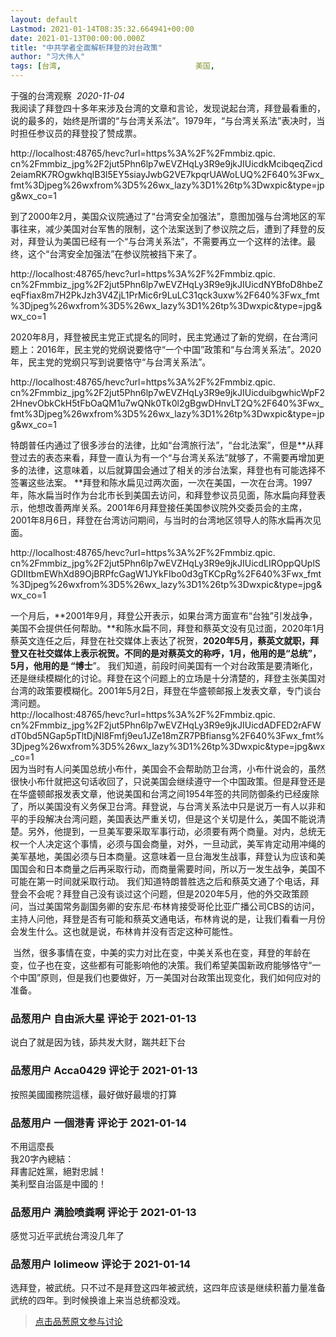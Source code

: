 ```yaml
---
layout: default
Lastmod: 2021-01-14T08:35:32.664941+00:00
date: 2021-01-13T00:00:00.000Z
title: "中共学者全面解析拜登的对台政策"
author: "习大伟人"
tags: [台湾,								美国,								中国]
---
```


于强的台湾观察  _2020-11-04_  
我阅读了拜登四十多年来涉及台湾的文章和言论，发现说起台湾，拜登最看重的，说的最多的，始终是所谓的“与台湾关系法”。1979年，“与台湾关系法”表决时，当时担任参议员的拜登投了赞成票。  

http://localhost:48765/hevc?url=https%3A%2F%2Fmmbiz.qpic. cn%2Fmmbiz\_jpg%2F2jut5Phn6lp7wEVZHqLy3R9e9jkJIUicdkMcibqeqZicd2eiamRK7ROgwkhqlB3l5EY5siayJwbG2VE7kpqrUAWoLUQ%2F640%3Fwx\_fmt%3Djpeg%26wxfrom%3D5%26wx\_lazy%3D1%26tp%3Dwxpic&type=jpg&wx\_co=1  

  
  
到了2000年2月，美国众议院通过了“台湾安全加强法”，意图加强与台湾地区的军事往来，减少美国对台军售的限制，这个法案送到了参议院之后，遭到了拜登的反对，拜登认为美国已经有一个“与台湾关系法”，不需要再立一个这样的法律。最终，这个“台湾安全加强法”在参议院被挡下来了。  

http://localhost:48765/hevc?url=https%3A%2F%2Fmmbiz.qpic. cn%2Fmmbiz\_jpg%2F2jut5Phn6lp7wEVZHqLy3R9e9jkJIUicdNYBfoD8hbeZeqFfiax8m7H2PkJzh3V4ZjL1PrMic6r9LuLC31qck3uxw%2F640%3Fwx\_fmt%3Djpeg%26wxfrom%3D5%26wx\_lazy%3D1%26tp%3Dwxpic&type=jpg&wx\_co=1  

  
  
2020年8月，拜登被民主党正式提名的同时，民主党通过了新的党纲，在台湾问题上：2016年，民主党的党纲说要恪守“一个中国”政策和“与台湾关系法”。2020年，民主党的党纲只写到说要恪守“与台湾关系法”。  

http://localhost:48765/hevc?url=https%3A%2F%2Fmmbiz.qpic. cn%2Fmmbiz\_jpg%2F2jut5Phn6lp7wEVZHqLy3R9e9jkJIUicduibgwhicWpF22HnevObkCkH5tFbOaQM1u7wQNk0Tk0l2gBgwDHnvLT2Q%2F640%3Fwx\_fmt%3Djpeg%26wxfrom%3D5%26wx\_lazy%3D1%26tp%3Dwxpic&type=jpg&wx\_co=1  

  
  
特朗普任内通过了很多涉台的法律，比如“台湾旅行法”，“台北法案”，但是**从拜登过去的表态来看，拜登一直认为有一个“与台湾关系法”就够了，不需要再增加更多的法律，这意味着，以后就算国会通过了相关的涉台法案，拜登也有可能选择不签署这些法案。 **拜登和陈水扁见过两次面，一次在美国，一次在台湾。1997年，陈水扁当时作为台北市长到美国去访问，和拜登参议员见面，陈水扁向拜登表示，他想改善两岸关系。2001年6月拜登接任美国参议院外交委员会的主席，2001年8月6日，拜登在台湾访问期间，与当时的台湾地区领导人的陈水扁再次见面。  

http://localhost:48765/hevc?url=https%3A%2F%2Fmmbiz.qpic. cn%2Fmmbiz\_jpg%2F2jut5Phn6lp7wEVZHqLy3R9e9jkJIUicdLIROppQUplSGDIItbmEWhXd89OjBRPfcGagW1JYkFIbo0d3gTKCpRg%2F640%3Fwx\_fmt%3Djpeg%26wxfrom%3D5%26wx\_lazy%3D1%26tp%3Dwxpic&type=jpg&wx\_co=1  

  
  
一个月后，**2001年9月，拜登公开表示，如果台湾方面宣布“台独”引发战争，美国不会提供任何帮助。**和陈水扁不同，拜登和蔡英文没有见过面，2020年1月蔡英文连任之后，拜登在社交媒体上表达了祝贺，**2020年5月，蔡英文就职，拜登又在社交媒体上表示祝贺。不同的是对蔡英文的称呼，1月，他用的是“总统”，5月，他用的是 “博士**”。 我们知道，前段时间美国有一个对台政策是要清晰化，还是继续模糊化的讨论。拜登在这个问题上的立场是十分清楚的，拜登主张美国对台湾的政策要模糊化。2001年5月2日，拜登在华盛顿邮报上发表文章，专门谈台湾问题。  
http://localhost:48765/hevc?url=https%3A%2F%2Fmmbiz.qpic. cn%2Fmmbiz\_jpg%2F2jut5Phn6lp7wEVZHqLy3R9e9jkJIUicdADFED2rAFWdT0bd5NGap5pTltDjNl8Fmfj9eu1JZe18mZR7PBfiansg%2F640%3Fwx\_fmt%3Djpeg%26wxfrom%3D5%26wx\_lazy%3D1%26tp%3Dwxpic&type=jpg&wx\_co=1  
因为当时有人问美国总统小布什，美国会不会帮助防卫台湾，小布什说会的，虽然很快小布什就把这句话收回了，只说美国会继续遵守一个中国政策。但是拜登还是在华盛顿邮报发表文章，他说美国和台湾之间1954年签的共同防御条约已经废除了，所以美国没有义务保卫台湾。拜登说，与台湾关系法中只是说万一有人以非和平的手段解决台湾问题，美国表达严重关切，但是这个关切是什么，美国不能说清楚。另外，他提到，一旦美军要采取军事行动，必须要有两个商量。对内，总统无权一个人决定这个事情，必须与国会商量，对外，一旦动武，美军肯定动用冲绳的美军基地，美国必须与日本商量。这意味着一旦台海发生战事，拜登认为应该和美国国会和日本商量之后再采取行动，而商量需要时间，所以万一发生战争，美国不可能在第一时间就采取行动。 我们知道特朗普胜选之后和蔡英文通了个电话，拜登会不会呢？拜登自己没有谈过这个问题，但是2020年5月，他的外交政策顾问，当过美国常务副国务卿的安东尼·布林肯接受哥伦比亚广播公司CBS的访问，主持人问他，拜登是否有可能和蔡英文通电话，布林肯说的是，让我们看看一月份会发生什么。这也就是说，布林肯并没有否定这种可能性。  
  
  
 当然，很多事情在变，中美的实力对比在变，中美关系也在变，拜登的年龄在变，位子也在变，这些都有可能影响他的决策。我们希望美国新政府能够恪守“一个中国”原则，但是我们也要做好，万一美国对台政策出现变化，我们如何应对的准备。

            
### 品葱用户 **自由派大星** 评论于 2021-01-13
        
说白了就是因为钱，舔共发大财，踹共赶下台
        


            
### 品葱用户 **Acca0429** 评论于 2021-01-13
        
按照美國國務院這樣，最好做好最壞的打算
        


            
### 品葱用户 **一個港青** 评论于 2021-01-14
        
不用這麼長  
我20字內總結：  
拜書記姓黨，絕對忠誠！  
美利堅自治區是中國的！
        


            
### 品葱用户 **满脸喷粪啊** 评论于 2021-01-13
        
感觉习近平武统台湾没几年了
        


            
### 品葱用户 **lolimeow** 评论于 2021-01-14
        
选拜登，被武统。只不过不是拜登这四年被武统，这四年应该是继续积蓄力量准备武统的四年。到时候换谁上来当总统都没戏。
        






> [点击品葱原文参与讨论](https://pincong.rocks/article/28489)

